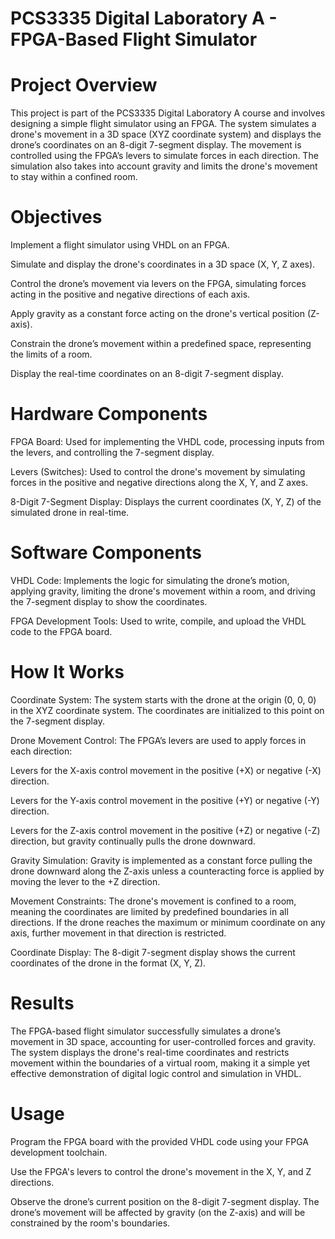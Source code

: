 # PCS3335 Digital Laboratory A - FPGA-Based Flight Simulator
# Project Overview
This project is part of the PCS3335 Digital Laboratory A course and involves designing a simple flight simulator using an FPGA. The system simulates a drone's movement in a 3D space (XYZ coordinate system) and displays the drone’s coordinates on an 8-digit 7-segment display. The movement is controlled using the FPGA’s levers to simulate forces in each direction. The simulation also takes into account gravity and limits the drone's movement to stay within a confined room.

# Objectives
Implement a flight simulator using VHDL on an FPGA.

Simulate and display the drone's coordinates in a 3D space (X, Y, Z axes).

Control the drone’s movement via levers on the FPGA, simulating forces acting in the positive and negative directions of each axis.

Apply gravity as a constant force acting on the drone's vertical position (Z-axis).

Constrain the drone’s movement within a predefined space, representing the limits of a room.

Display the real-time coordinates on an 8-digit 7-segment display.

# Hardware Components

FPGA Board: Used for implementing the VHDL code, processing inputs from the levers, and controlling the 7-segment display.

Levers (Switches): Used to control the drone's movement by simulating forces in the positive and negative directions along the X, Y, and Z axes.

8-Digit 7-Segment Display: Displays the current coordinates (X, Y, Z) of the simulated drone in real-time.

# Software Components

VHDL Code: Implements the logic for simulating the drone’s motion, applying gravity, limiting the drone's movement within a room, and driving the 7-segment display to show the coordinates.

FPGA Development Tools: Used to write, compile, and upload the VHDL code to the FPGA board.
# How It Works

Coordinate System: The system starts with the drone at the origin (0, 0, 0) in the XYZ coordinate system. The coordinates are initialized to this point on the 7-segment display.

Drone Movement Control: The FPGA’s levers are used to apply forces in each direction:

Levers for the X-axis control movement in the positive (+X) or negative (-X) direction.

Levers for the Y-axis control movement in the positive (+Y) or negative (-Y) direction.

Levers for the Z-axis control movement in the positive (+Z) or negative (-Z) direction, but gravity continually pulls the drone downward.

Gravity Simulation: Gravity is implemented as a constant force pulling the drone downward along the Z-axis unless a counteracting force is applied by moving the lever to the +Z direction.

Movement Constraints: The drone's movement is confined to a room, meaning the coordinates are limited by predefined boundaries in all directions. If the drone reaches the maximum or minimum coordinate on any axis, further movement in that direction is restricted.

Coordinate Display: The 8-digit 7-segment display shows the current coordinates of the drone in the format (X, Y, Z).
# Results
The FPGA-based flight simulator successfully simulates a drone’s movement in 3D space, accounting for user-controlled forces and gravity. The system displays the drone's real-time coordinates and restricts movement within the boundaries of a virtual room, making it a simple yet effective demonstration of digital logic control and simulation in VHDL.

# Usage

Program the FPGA board with the provided VHDL code using your FPGA development toolchain.

Use the FPGA's levers to control the drone's movement in the X, Y, and Z directions.

Observe the drone’s current position on the 8-digit 7-segment display.
The drone’s movement will be affected by gravity (on the Z-axis) and will be constrained by the room's boundaries.
